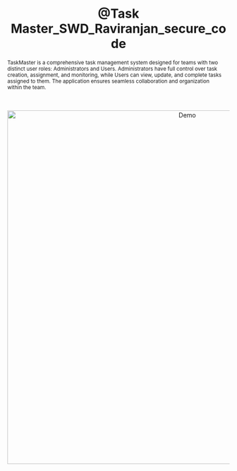 
<h1 align="center">@Task Master_SWD_Raviranjan_secure_code</h1>
		
<p align="center">

  <sub>TaskMaster is a comprehensive task management system designed for teams with two distinct user roles: Administrators and Users. Administrators have full control over task creation, assignment, and monitoring, while Users can view, update, and complete tasks assigned to them. The application ensures seamless collaboration and organization within the team.<sub>
</p>

<br />


<p align="center">

  <img src="https://raw.githubusercontent.com/andreasbm/readme/master/assets/demo.gif" alt="Demo" width="800" />

</p>



